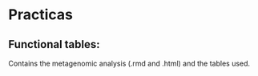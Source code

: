 # Practicas

## Functional tables: 
Contains the metagenomic analysis (.rmd and .html) and the tables used.
